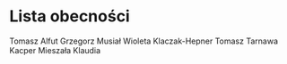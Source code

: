 # Lista obecności
Tomasz Alfut
Grzegorz Musiał
Wioleta Klaczak-Hepner
Tomasz Tarnawa
Kacper Mieszała
Klaudia